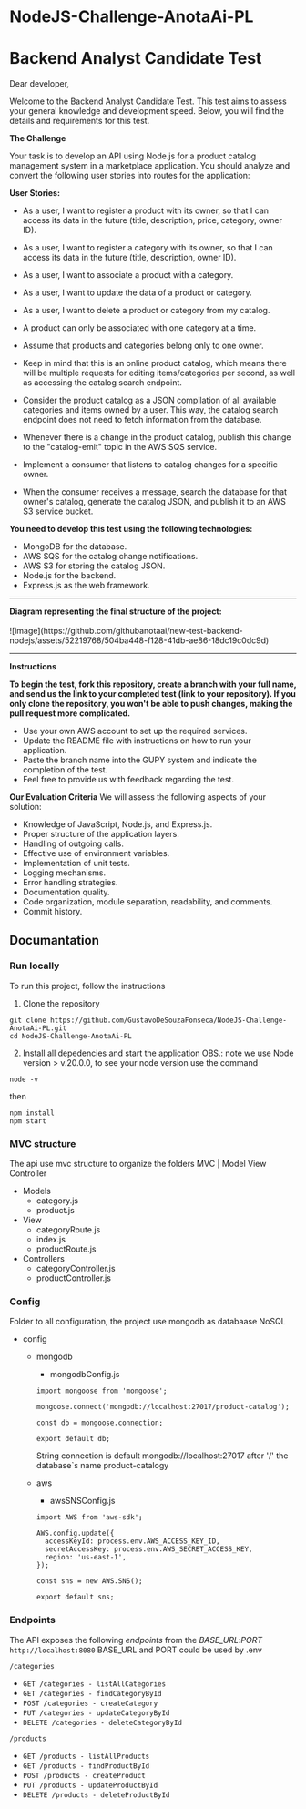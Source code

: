 # NodeJS-Challenge-AnotaAi-PL


<h1>Backend Analyst Candidate Test</h1>
Dear developer,

Welcome to the Backend Analyst Candidate Test. This test aims to assess your general knowledge and development speed. Below, you will find the details and requirements for this test.


<strong>The Challenge</strong>

Your task is to develop an API using Node.js for a product catalog management system in a marketplace application. You should analyze and convert the following user stories into routes for the application:

<strong>User Stories:</strong>

- As a user, I want to register a product with its owner, so that I can access its data in the future (title, description, price, category, owner ID).
- As a user, I want to register a category with its owner, so that I can access its data in the future (title, description, owner ID).
- As a user, I want to associate a product with a category.
- As a user, I want to update the data of a product or category.
- As a user, I want to delete a product or category from my catalog.
- A product can only be associated with one category at a time.
- Assume that products and categories belong only to one owner.

- Keep in mind that this is an online product catalog, which means there will be multiple requests for editing items/categories per second, as well as accessing the catalog search endpoint.
- Consider the product catalog as a JSON compilation of all available categories and items owned by a user. This way, the catalog search endpoint does not need to fetch information from the database.
- Whenever there is a change in the product catalog, publish this change to the "catalog-emit" topic in the AWS SQS service.
- Implement a consumer that listens to catalog changes for a specific owner.
- When the consumer receives a message, search the database for that owner's catalog, generate the catalog JSON, and publish it to an AWS S3 service bucket.

<strong>You need to develop this test using the following technologies:</strong>

- MongoDB for the database.
- AWS SQS for the catalog change notifications.
- AWS S3 for storing the catalog JSON.
- Node.js for the backend.
- Express.js as the web framework.

<hr>
<strong>Diagram representing the final structure of the project:</strong> <br><br>
![image](https://github.com/githubanotaai/new-test-backend-nodejs/assets/52219768/504ba448-f128-41db-ae86-18dc19c0dc9d)


<hr>

<strong>Instructions</strong>

<strong>To begin the test, fork this repository, create a branch with your full name, and send us the link to your completed test (link to your repository). If you only clone the repository, you won't be able to push changes, making the pull request more complicated.</strong>
- Use your own AWS account to set up the required services.
- Update the README file with instructions on how to run your application.
- Paste the branch name into the GUPY system and indicate the completion of the test.
- Feel free to provide us with feedback regarding the test.

<strong>Our Evaluation Criteria</strong>
We will assess the following aspects of your solution:

- Knowledge of JavaScript, Node.js, and Express.js.
- Proper structure of the application layers.
- Handling of outgoing calls. 
- Effective use of environment variables.
- Implementation of unit tests.
- Logging mechanisms.
- Error handling strategies.
- Documentation quality.
- Code organization, module separation, readability, and comments.
- Commit history.

## Documantation

### Run locally

To run this project, follow the instructions

1. Clone the repository
```
git clone https://github.com/GustavoDeSouzaFonseca/NodeJS-Challenge-AnotaAi-PL.git
cd NodeJS-Challenge-AnotaAi-PL
```

2. Install all depedencies and start the application
OBS.: note we use Node version > v.20.0.0, to see your node version use the command
```
node -v
```
then
```
npm install
npm start
```

### MVC structure 

The api use mvc structure to organize the folders
MVC | Model View Controller

- Models
  - category.js
  - product.js
- View
  - categoryRoute.js
  - index.js
  - productRoute.js
- Controllers
  - categoryController.js
  - productController.js

### Config

Folder to all configuration, the project use mongodb as databaase NoSQL

- config
  - mongodb
    - mongodbConfig.js

    ```
    import mongoose from 'mongoose';

    mongoose.connect('mongodb://localhost:27017/product-catalog');

    const db = mongoose.connection;

    export default db;
    ```

    String connection is default mongodb://localhost:27017
    after '/' the database`s name product-catalogy

  - aws
    - awsSNSConfig.js
    ```
    import AWS from 'aws-sdk';

    AWS.config.update({
      accessKeyId: process.env.AWS_ACCESS_KEY_ID,
      secretAccessKey: process.env.AWS_SECRET_ACCESS_KEY,
      region: 'us-east-1',
    });

    const sns = new AWS.SNS();

    export default sns;
    ```

### Endpoints

The API exposes the following *endpoints* from the *BASE_URL*:*PORT* `http://localhost:8080`
BASE_URL and PORT could be used by .env

`/categories`
  * `GET /categories - listAllCategories`
  * `GET /categories - findCategoryById`
  * `POST /categories - createCategory`
  * `PUT /categories - updateCategoryById`
  * `DELETE /categories - deleteCategoryById`

`/products`
  * `GET /products - listAllProducts`
  * `GET /products - findProductById`
  * `POST /products - createProduct`
  * `PUT /products - updateProductById`
  * `DELETE /products - deleteProductById`
